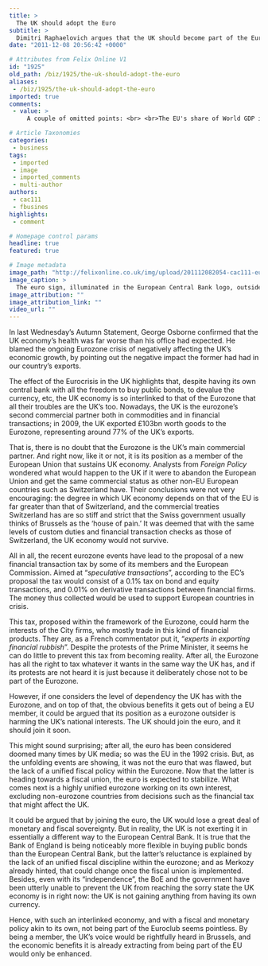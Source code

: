 ```yaml
---
title: >
  The UK should adopt the Euro
subtitle: >
  Dimitri Raphaelovich argues that the UK should become part of the Eurozone
date: "2011-12-08 20:56:42 +0000"

# Attributes from Felix Online V1
id: "1925"
old_path: /biz/1925/the-uk-should-adopt-the-euro
aliases:
 - /biz/1925/the-uk-should-adopt-the-euro
imported: true
comments:
 - value: >
     A couple of omitted points: <br> <br>The EU's share of World GDP is shrinking. And the majority of UK exports now go outside of the EU as a result. <br> <br>Not that that has anything to do with being in the EU, let alone the Euro, at all as most of our trade is governed by WTO rules anyway. <br> <br>Also, for the Euro to have even the faintest chance of surviving its current lamentable state, it would be essential for full fiscal union (appropriately accronymed "FU") with cash flowing from North Europe to South. This would NEVER achieve a democratic mandate in the United Kingdom. <br> <br>Not that pesky 'democracy' has ever bothered Eurocrats before, eh? <br> <br>The sooner the Euro breaks up, the sooner the economies of Greece, Spain, and Italy can start to rebuild their broken economies. As Iceland has managed, due in no small part to having its own currency to take the hit. <br> <br>A whole generation languishing on the unemployment scrapheap because of the folly of those who dream of a Federal Europe. <br> <br>Really sickening stuff.,1. What th

# Article Taxonomies
categories:
 - business
tags:
 - imported
 - image
 - imported_comments
 - multi-author
authors:
 - cac111
 - fbusines
highlights:
 - comment

# Homepage control params
headline: true
featured: true

# Image metadata
image_path: "http://felixonline.co.uk/img/upload/201112082054-cac111-euro.jpg"
image_caption: >
  The euro sign, illuminated in the European Central Bank logo, outside ECB HQ in Frankfurt, Germany
image_attribution: ""
image_attribution_link: ""
video_url: ""
---
```


In last Wednesday’s Autumn Statement, George Osborne confirmed that the UK economy’s health was far worse than his office had expected. He blamed the ongoing Eurozone crisis of negatively affecting the UK’s economic growth, by pointing out the negative impact the former had had in our country’s exports.

The effect of the Eurocrisis in the UK highlights that, despite having its own central bank with all the freedom to buy public bonds, to devalue the currency, etc, the UK economy is so interlinked to that of the Eurozone that all their troubles are the UK’s too. Nowadays, the UK is the eurozone’s second commercial partner both in commodities and in financial transactions; in 2009, the UK exported £103bn worth goods to the Eurozone, representing around 77% of the UK’s exports.

That is, there is no doubt that the Eurozone is the UK’s main commercial partner. And right now, like it or not, it is its position as a member of the European Union that sustains UK economy. Analysts from _Foreign Policy_ wondered what would happen to the UK if it were to abandon the European Union and get the same commercial status as other non-EU European countries such as Switzerland have. Their conclusions were not very encouraging: the degree in which UK economy depends on that of the EU is far greater than that of Switzerland, and the commercial treaties Switzerland has are so stiff and strict that the Swiss government usually thinks of Brussels as the ‘house of pain.’ It was deemed that with the same levels of custom duties and financial transaction checks as those of Switzerland, the UK economy would not survive.

All in all, the recent eurozone events have lead to the proposal of a new financial transaction tax by some of its members and the European Commission. Aimed at “_speculative transactions_”, according to the EC’s proposal the tax would consist of a 0.1% tax on bond and equity transactions, and 0.01% on derivative transactions between financial firms. The money thus collected would be used to support European countries in crisis.

This tax, proposed within the framework of the Eurozone, could harm the interests of the City firms, who mostly trade in this kind of financial products. They are, as a French commentator put it, “_experts in exporting financial rubbish_”. Despite the protests of the Prime Minister, it seems he can do little to prevent this tax from becoming reality. After all, the Eurozone has all the right to tax whatever it wants in the same way the UK has, and if its protests are not heard it is just because it deliberately chose not to be part of the Eurozone.

However, if one considers the level of dependency the UK has with the Eurozone, and on top of that, the obvious benefits it gets out of being a EU member, it could be argued that its position as a eurozone outsider is harming the UK’s national interests. The UK should join the euro, and it should join it soon.

This might sound surprising; after all, the euro has been considered doomed many times by UK media; so was the EU in the 1992 crisis. But, as the unfolding events are showing, it was not the euro that was flawed, but the lack of a unified fiscal policy within the Eurozone. Now that the latter is heading towards a fiscal union, the euro is expected to stabilize. What comes next is a highly unified eurozone working on its own interest, excluding non-eurozone countries from decisions such as the financial tax that might affect the UK.

It could be argued that by joining the euro, the UK would lose a great deal of monetary and fiscal sovereignty. But in reality, the UK is not exerting it in essentially a different way to the European Central Bank. It is true that the Bank of England is being noticeably more flexible in buying public bonds than the European Central Bank, but the latter’s reluctance is explained by the lack of an unified fiscal discipline within the eurozone; and as Merkozy already hinted, that could change once the fiscal union is implemented. Besides, even with its “independence”, the BoE and the government have been utterly unable to prevent the UK from reaching the sorry state the UK economy is in right now: the UK is not gaining anything from having its own currency.

Hence, with such an interlinked economy, and with a fiscal and monetary policy akin to its own, not being part of the Euroclub seems pointless. By being a member, the UK’s voice would be rightfully heard in Brussels, and the economic benefits it is already extracting from being part of the EU would only be enhanced.
